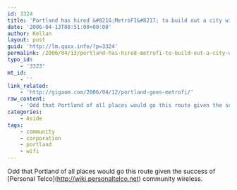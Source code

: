 ```yaml
---
id: 3324
title: 'Portland has hired &#8216;MetroFI&#8217; to build out a city wide wireless network'
date: '2006-04-13T08:51:00+00:00'
author: Kellan
layout: post
guid: 'http://lm.quxx.info/?p=3324'
permalink: /2006/04/13/portland-has-hired-metrofi-to-build-out-a-city-wide-wireless-network/
typo_id:
    - '3323'
mt_id:
    - ''
link_related:
    - 'http://gigaom.com/2006/04/12/portland-goes-metrofi/'
raw_content:
    - 'Odd that Portland of all places would go this route given the success of [Personal Telco](http://wiki.personaltelco.net) community wireless.'
categories:
    - Aside
tags:
    - community
    - corporation
    - portland
    - wifi
---
```


Odd that Portland of all places would go this route given the success of \[Personal Telco\](http://wiki.personaltelco.net) community wireless.
